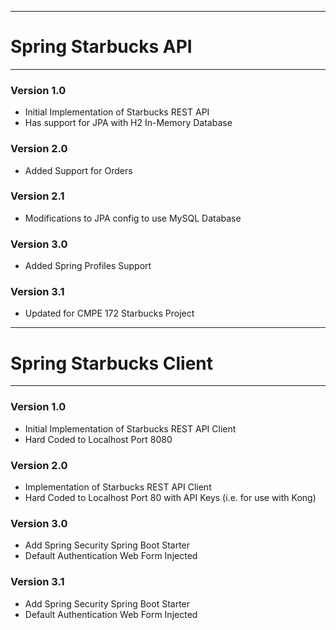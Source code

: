 -------------------------------------------------------
# Spring Starbucks API
-------------------------------------------------------


### Version 1.0

* Initial Implementation of Starbucks REST API
* Has support for JPA with H2 In-Memory Database


### Version 2.0

* Added Support for Orders


### Version 2.1

* Modifications to JPA config to use MySQL Database


### Version 3.0

* Added Spring Profiles Support


### Version 3.1

* Updated for CMPE 172 Starbucks Project



-------------------------------------------------------
# Spring Starbucks Client
-------------------------------------------------------


### Version 1.0

* Initial Implementation of Starbucks REST API Client
* Hard Coded to Localhost Port 8080


### Version 2.0

* Implementation of Starbucks REST API Client
* Hard Coded to Localhost Port 80 with API Keys (i.e. for use with Kong)


### Version 3.0 

* Add Spring Security Spring Boot Starter
* Default Authentication Web Form Injected 


### Version 3.1 

* Add Spring Security Spring Boot Starter
* Default Authentication Web Form Injected 








